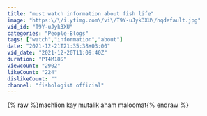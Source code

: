 ```yaml
---
title: "must watch information about fish life"
image: "https:\/\/i.ytimg.com\/vi\/T9Y-uJyk3XU\/hqdefault.jpg"
vid_id: "T9Y-uJyk3XU"
categories: "People-Blogs"
tags: ["watch","information","about"]
date: "2021-12-21T21:35:38+03:00"
vid_date: "2021-12-20T11:09:40Z"
duration: "PT4M18S"
viewcount: "2902"
likeCount: "224"
dislikeCount: ""
channel: "fishologist official"
---
```

{% raw %}machlion kay mutalik aham maloomat{% endraw %}
